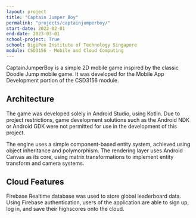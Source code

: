 ```yaml
---
layout: project
title: "Captain Jumper Boy"
permalink: "projects/captainjumperboy/"
start-date: 2022-02-01
end-date: 2023-03-01
school-project: True
school: DigiPen Institute of Technology Singapore
module: CSD3156 - Mobile and Cloud Computing 
---
```


CaptainJumperBoy is a simple 2D mobile game inspired by the classic Doodle Jump mobile game.
It was developed for the Mobile App Development portion of the CSD3156 module.

## Architecture
The game was developed solely in Android Studio, using Kotlin.
Due to project restrictions, game development solutions such as the Android NDK or Android GDK were not permitted for use in the development of this project.<br>

The engine uses a simple component-based entity system, achieved using object inheritance and polymorphism.
The rendering layer uses Android Canvas as its core, using matrix transformations to implement entity transform and camera systems.

## Cloud Features
Firebase Realtime database was used to store global leaderboard data. 
Using Firebase authentication, users of the application are able to sign up, log in, and save their highscores onto the cloud.